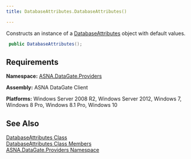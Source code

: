 ```yaml
---
title: DatabaseAttributes.DatabaseAttributes()

---
```


Constructs an instance of a [DatabaseAttributes](dcsDatabaseAttributesClass.html) object with default values.

```cs
 public DatabaseAttributes();
```

## Requirements

**Namespace:** [ ASNA.DataGate.Providers](datagate-providers-namespace.html) 

**Assembly:** ASNA DataGate Client

**Platforms:** Windows Server 2008 R2, Windows Server 2012, Windows 7, Windows 8 Pro, Windows 8.1 Pro, Windows 10
## See Also

[DatabaseAttributes Class](dcsDatabaseAttributesClass.html) <br /> [DatabaseAttributes Class Members](database-attributes-members.html) <br /> [ASNA.DataGate.Providers Namespace](datagate-providers-namespace.html) 
